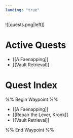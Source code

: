 ```yaml
---
landing: "true"
---
```

![[quests.png|left]]

# Active Quests
- [[A Faenapping]]
- [[Vault Retrieval]]

# Quest Index
%% Begin Waypoint %%
- [[A Faenapping]]
- [[Repair the Lever, Kronk]]
- [[Vault Retrieval]]

%% End Waypoint %%